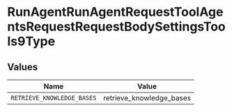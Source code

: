 # RunAgentRunAgentRequestToolAgentsRequestRequestBodySettingsTools9Type


## Values

| Name                       | Value                      |
| -------------------------- | -------------------------- |
| `RETRIEVE_KNOWLEDGE_BASES` | retrieve_knowledge_bases   |